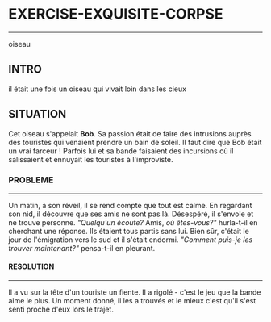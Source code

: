   
 # EXERCISE-EXQUISITE-CORPSE 
 ---------------------------
 oiseau

 ## INTRO
il était une fois un oiseau qui vivait loin dans les cieux 
 
 ## SITUATION 
Cet oiseau s'appelait **Bob**. 
Sa passion était de faire des intrusions auprès des touristes qui venaient prendre un bain de soleil. 
Il faut dire que Bob était un vrai farceur ! 
Parfois lui et sa bande faisaient des incursions où il salissaient et ennuyait les touristes à l'improviste.



  ### PROBLEME
  ***
Un matin, à son réveil, il se rend compte que tout est calme. En regardant son nid, il découvre que ses amis ne sont pas là. Désespéré, il s'envole et ne trouve personne. *"Quelqu'un écoute?* Amis, *où êtes-vous?"* hurla-t-il en cherchant une réponse. Ils étaient tous partis sans lui. Bien sûr, c'était le jour de l'émigration vers le sud et il s'était endormi. *"Comment puis-je les trouver maintenant?"* pensa-t-il en pleurant.


  #### RESOLUTION
  ***
Il a vu sur la tête d'un touriste un fiente. Il a rigolé - c'est le jeu que la bande aime le plus.
Un moment donné, il les a trouvés et le mieux c'est qu'il s'est senti proche d'eux lors le trajet.
